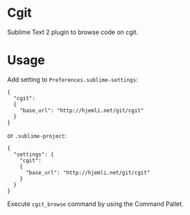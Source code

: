 Cgit
====

Sublime Text 2 plugin to browse code on cgit.

# Usage

Add setting to `Preferences.sublime-settings`:

```
{
  "cgit":
  {
    "base_url": "http://hjemli.net/git/cgit"
  }
}
```

or `.sublime-project`:

```
{
  "settings": {
    "cgit":
    {
      "base_url": "http://hjemli.net/git/cgit"
    }
  }
}
```

Execute `cgit_browse` command by using the Command Pallet.

